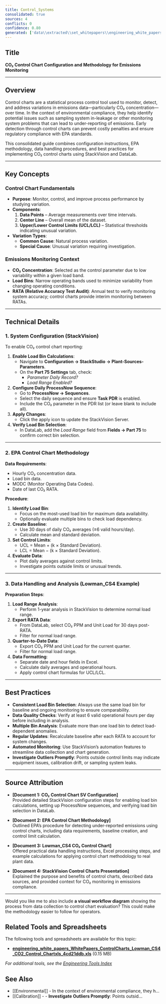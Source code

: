 ```yaml
---
title: Control_Systems
consolidated: true
sources: 4
conflicts: 0
confidence: 0.80
generated: ['data\\extracted\\set_whitepapers\\engineering_white_papers_WhitePapers_ControlCharts_CO2controlchartSVConfigurationdocx_47da83fd.md', 'data\\extracted\\set_whitepapers\\engineering_white_papers_WhitePapers_ControlCharts_EPA_Control_Chart_Methodology_for_DetectingUndepdf_8bb1c3ce.md', 'data\\extracted\\set_whitepapers\\engineering_white_papers_WhitePapers_ControlCharts_Lowman_CS4_CO2_Control_Chartxls_4cd21ddb.md', 'data\\extracted\\set_whitepapers\\engineering_white_papers_WhitePapers_ControlCharts_StackVisionControlChartspptx_cceae59d.md']  # This would be a timestamp
---
```


## Title
**CO₂ Control Chart Configuration and Methodology for Emissions Monitoring**

---

## Overview
Control charts are a statistical process control tool used to monitor, detect, and address variations in emissions data—particularly CO₂ concentration—over time. In the context of environmental compliance, they help identify potential issues such as sampling system in-leakage or other monitoring system problems that can lead to under-reporting of emissions. Early detection through control charts can prevent costly penalties and ensure regulatory compliance with EPA standards.

This consolidated guide combines configuration instructions, EPA methodology, data handling procedures, and best practices for implementing CO₂ control charts using StackVision and DataLab.

---

## Key Concepts

### Control Chart Fundamentals
- **Purpose**: Monitor, control, and improve process performance by studying variation.
- **Components**:
  1. **Data Points** – Average measurements over time intervals.
  2. **Center Line** – Overall mean of the dataset.
  3. **Upper/Lower Control Limits (UCL/LCL)** – Statistical thresholds indicating unusual variation.
- **Variation Types**:
  - **Common Cause**: Natural process variation.
  - **Special Cause**: Unusual variation requiring investigation.

### Emissions Monitoring Context
- **CO₂ Concentration**: Selected as the control parameter due to low variability within a given load band.
- **Load Bins**: Narrow operating bands used to minimize variability from changing operating conditions.
- **RATA (Relative Accuracy Test Audit)**: Annual test to verify monitoring system accuracy; control charts provide interim monitoring between RATAs.

---

## Technical Details

### 1. System Configuration (StackVision)
To enable CO₂ control chart reporting:
1. **Enable Load Bin Calculations**:
   - Navigate to **Configuration → StackStudio → Plant-Sources-Parameters**.
   - On the **Part 75 Settings** tab, check:
     - *Parameter Daily Record?*
     - *Load Range Enabled?*
2. **Configure Daily ProcessNow Sequence**:
   - Go to **ProcessNow → Sequences**.
   - Select the daily sequence and ensure **Task PDR** is enabled.
   - Include the CO₂ parameter in the PDR list (or leave blank to include all).
3. **Apply Changes**:
   - Click the apply icon to update the StackVision Server.
4. **Verify Load Bin Selection**:
   - In DataLab, add the *Load Range* field from **Fields → Part 75** to confirm correct bin selection.

---

### 2. EPA Control Chart Methodology
**Data Requirements**:
- Hourly CO₂ concentration data.
- Load bin data.
- MODC (Monitor Operating Data Codes).
- Date of last CO₂ RATA.

**Procedure**:
1. **Identify Load Bin**:
   - Focus on the most-used load bin for maximum data availability.
   - Optionally evaluate multiple bins to check load dependency.
2. **Create Baseline**:
   - Use 30 days of daily CO₂ averages (≥6 valid hours/day).
   - Calculate mean and standard deviation.
3. **Set Control Limits**:
   - UCL = Mean + (k × Standard Deviation).
   - LCL = Mean − (k × Standard Deviation).
4. **Evaluate Data**:
   - Plot daily averages against control limits.
   - Investigate points outside limits or unusual trends.

---

### 3. Data Handling and Analysis (Lowman_CS4 Example)
**Preparation Steps**:
1. **Load Range Analysis**:
   - Perform 1-year analysis in StackVision to determine normal load range.
2. **Export RATA Data**:
   - From DataLab, select CO₂ PPM and Unit Load for 30 days post-RATA.
   - Filter for normal load range.
3. **Quarter-to-Date Data**:
   - Export CO₂ PPM and Unit Load for the current quarter.
   - Filter for normal load range.
4. **Data Formatting**:
   - Separate date and hour fields in Excel.
   - Calculate daily averages and operational hours.
   - Apply control chart formulas for UCL/LCL.

---

## Best Practices
- **Consistent Load Bin Selection**: Always use the same load bin for baseline and ongoing monitoring to ensure comparability.
- **Data Quality Checks**: Verify at least 6 valid operational hours per day before including in analysis.
- **Multiple Bin Analysis**: Evaluate more than one load bin to detect load-dependent anomalies.
- **Regular Updates**: Recalculate baseline after each RATA to account for system changes.
- **Automated Monitoring**: Use StackVision’s automation features to streamline data collection and chart generation.
- **Investigate Outliers Promptly**: Points outside control limits may indicate equipment issues, calibration drift, or sampling system leaks.

---

## Source Attribution
- **[Document 1: CO₂ Control Chart SV Configuration]**  
  Provided detailed StackVision configuration steps for enabling load bin calculations, setting up ProcessNow sequences, and verifying load bin selection in DataLab.

- **[Document 2: EPA Control Chart Methodology]**  
  Outlined EPA’s procedure for detecting under-reported emissions using control charts, including data requirements, baseline creation, and control limit calculation.

- **[Document 3: Lowman_CS4 CO₂ Control Chart]**  
  Offered practical data handling instructions, Excel processing steps, and example calculations for applying control chart methodology to real plant data.

- **[Document 4: StackVision Control Charts Presentation]**  
  Explained the purpose and benefits of control charts, described data sources, and provided context for CO₂ monitoring in emissions compliance.

---

Would you like me to also include **a visual workflow diagram** showing the process from data collection to control chart evaluation? This could make the methodology easier to follow for operators.

## Related Tools and Spreadsheets

The following tools and spreadsheets are available for this topic:

- **[engineering_white_papers_WhitePapers_ControlCharts_Lowman_CS4_CO2_Control_Chartxls_4cd21ddb.xls](../tools/engineering_white_papers_WhitePapers_ControlCharts_Lowman_CS4_CO2_Control_Chartxls_4cd21ddb.xls)** (0.15 MB)

*For additional tools, see the [Engineering Tools Index](../tools/README.md)*

## See Also

- [[Environmental]] - In the context of environmental compliance, they h...
- [[Calibration]] - - **Investigate Outliers Promptly**: Points outsid...
